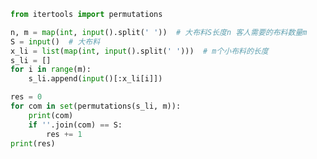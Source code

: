 
<BlogInfo id="1229" title="153.裁缝" author="白日梦想猿" pv=0 read_times=0 pre_cost_time="0分17秒" category="leetcode" tag_list="['leetcode']" create_time="2022.08.27 16:46:52" update_time="2022.08.27 17:11:47" />

```python
from itertools import permutations

n, m = map(int, input().split(' '))  # 大布料S长度n 客人需要的布料数量m
S = input()  # 大布料
x_li = list(map(int, input().split(' ')))  # m个小布料的长度
s_li = []
for i in range(m):
    s_li.append(input()[:x_li[i]])

res = 0
for com in set(permutations(s_li, m)):
    print(com)
    if ''.join(com) == S:
        res += 1
print(res)
```
